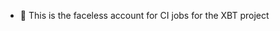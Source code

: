 - :robot: This is the faceless account for CI jobs for the XBT project

<!---
sys-xbt1-intel/sys-xbt1-intel is a ✨ special ✨ repository because its `README.md` (this file) appears on your GitHub profile.
You can click the Preview link to take a look at your changes.
--->
